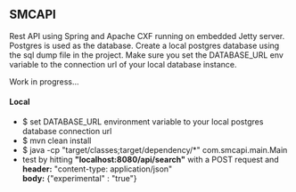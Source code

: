 ## SMCAPI
Rest API using Spring and Apache CXF running on embedded Jetty server.
Postgres is used as the database. Create a local postgres database using the sql dump file in the project.
Make sure you set the DATABASE_URL env variable to the connection url of your local database instance.

Work in progress...

#### Local
* $ set DATABASE_URL environment variable to your local postgres database connection url
* $ mvn clean install
* $ java -cp "target/classes;target/dependency/*" com.smcapi.main.Main
* test by hitting <b>"localhost:8080/api/search"</b> with a POST request and<br />
  <b>header:</b> "content-type: application/json"<br />
  <b>body:</b> {"experimental" : "true"}
